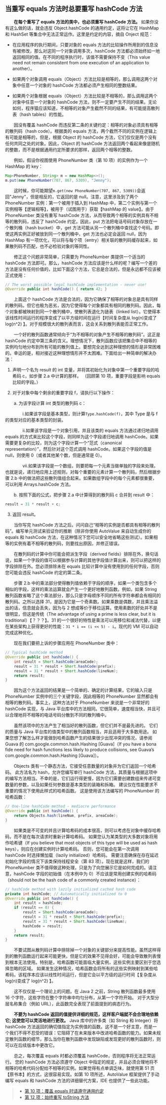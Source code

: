 ## 当重写 equals 方法时总要重写 hashCode 方法

&emsp;&emsp;**在每个重写了 equals 方法的类中，也必须重写 hashCode 方法。** 如果你没有这么做的话，就会违反 Object.hashCode 的通用约定，这将让它在 HashMap 和 HashSet 等集合中无法正常运作。这里是约定的内容，摘自 Onject 规范：

- 在应用程序的执行期间，只要对象的 equals 方法的比较操作所用到的信息没有被修改，那么对这同一个对象调用多次，hashCode 方法都必须始终如一地返回相同的值。在不同的程序执行时，该值不需要保持不变（This value need not remain consistent from one execution of an application to another）。

- 如果两个对象调用 equals（Object）方法比较是相等的，那么调用这两个对象中任意一个对象的 hashCode 方法都必须产生相同的整数结果。

- 如果两个对象根据 equals（Object）方法比较是不相等的，那么调用这两个对象中任意一个对象的 hashCode 方法，则不一定要产生不同的结果。无论如何，程序猿应该知道，不相等的对象产生截然不同的结果，有可能提高散列表（hash tables）的性能。

&emsp;&emsp;因没有覆盖 hashCode 而违反第二条的关键约定：相等的对象必须具有相等的散列码（hash code）。根据类的 equals 方法，两个截然不同的实例在逻辑上有可能是相等的，但是，根据 Object 的 hashCode 方法，它们仅仅是两个没有任何共同之处的对象。因此，Object 的 hashCode 方法返回两个看起来像是随机的整数，而不是根据通用约定所要求的那样，返回两个相等的整数。

&emsp;&emsp;例如，假设你视图使用 PhoneNumber 类（第 10 项）的实例作为一个 HashMap 的 key：

```java
Map<PhoneNumber, String> m = new HashMap<>();
m.put(new PhoneNumber(707, 867, 5309), "Jenny");
```

&emsp;&emsp;这时候，你可能期望`m.get(new PhoneNumber(707, 867, 5309))`会返回"Jenny"，但是相反的，它返回的是 null。注意，这里涉及到了两个 PhoneNumber 实例：第一个被用于插入到 HashMap 中，第二个实例与第一个实例相等【逻辑相等】，被用于（试图用于）获取【hashMap 的 value】。由于 PhoneNumber 类没有重写 hashCode 方法，从而导致两个相等的实例具有不相等的散列码，违反了 hashCode 约定。因此，put 方法把电话号码对象存放在一个散列桶（hash bucket）中，get 方法可能从另一个散列桶中查找这个号码。即使这两实例正好被放到同一个散列桶中，get 方法也必定会返回 null，因为 HashMap 有一项优化，可以将与每个项（entry）相关联的散列码缓存起来，如果散列码不匹配，也不必检验对象的等同性。

&emsp;&emsp;修正这个问题非常简单，只需要为 PhoneNumber 类提供一个适当的 hashCode 方法即可。那么，hashCode 方法应该是什么样的呢？编写一个差的方法是没有任何价值的，比如下面这个方法，它总是合法的，但是永远都不应该被正式使用：

```java
// The worst possible legal hashCode implementation - never use!
@Override public int hashCode() { return 42; }
```

&emsp;&emsp;上面这个 hashCode 方法是合法的，因为它确保了相等的对象总是具有同样的散列码。但它也极为恶劣，因为它使得每个对象都具有相同的散列码。因此，每个对象都被映射到同一个散列桶中，使散列表退化为链表（linked list）。它使得本该线性时间运行的程序变成了以平方级时间在运行【时间复杂度从 log(n)变成了 log(n^2) 】。对于规模很大的散列表而言，这会关系到散列表能否正常工作。

&emsp;&emsp;一个好的散列函数通常倾向于“为不相等的对象产生不相等的散列码”。这正是 hashCode 约定中第三条的含义。理想情况下，散列函数应该把集合中不相等的实例均匀地分布到所有可能的散列值上。要想完全达到这种理想的情形是非常困难的。幸运的是，相对接近这种理想情形并不太困难。下面给出一种简单的解决办法：

1. 声明一个名为 result 的 int 变量，并将其初始化为对象中第一个重要字段的哈希码 c，如步骤 2.a 中计算的那样。 （回顾第 10 项，重要字段是影响 equals 比较的字段。）

2. 对于对象中每个剩余的重要字段 f，请执行以下操作：

&emsp;&emsp;a. 为该字段计算 int 类型的散列码 c：

&emsp;&emsp;&emsp;&emsp;i.如果该字段是基本类型，则计算`Type.hashCode(f)`，其中 Type 是与 f 的类型对应的基本类型的封装。

&emsp;&emsp;&emsp;&emsp;ii.如果该字段是一个对象引用，并且该类的 equals 方法通过递归地调用 equals 的方式来比较这个字段，则同样为这个字段递归地调用 hashCode。如果需要更复杂的比较，则为这个字段计算一个“范式（canonical representation）”，然后针对这个范式调用 hashCode。如果这个字段的值是 null，则使用 0（或者其他某个数，但是通常是 0）。

&emsp;&emsp;&emsp;&emsp;vii.如果该字段是一个数组，则要把每一个元素当做单独的字段来处理。也就是说，递归地应用上述规则，对每个重要的元素计算一个散列码，然后根据步骤 2.b 中的做法把这些散列值组合起来。如果数组字段中的每个元素都很重要，可以利用 Arrays.hashCode 方法。

&emsp;&emsp;b. 按照下面的公式，把步骤 2.a 中计算得到的散列码 c 合并到 result 中：

```java
result = 31 * result + c;
```

3. 返回 result。

&emsp;&emsp;当你写完 hashCode 方法之后。问问自己“相等的实例是否都具有相等的散列码”。编写单元测试来验证你的推断（除非你使用 AutoValue 来自动生成你的 equals 和 hashCode 方法，在这种情况下您可以安全地省略这些测试）。如果相等的实例有着不相等的散列码，则要找出原因，并修正错误。

&emsp;&emsp;在散列码的计算中你可能会把派生字段（derived fields）排除在外，换句话说，如果一个字段的值可以根据参与计算的其他字段值计算出来，则可以把这样的字段排除在外。您必须排除未在 equals 比较计算中没有使用到的任何字段，否则您可能会违反 hashCode 约定的第二条。

&emsp;&emsp;步骤 2.b 中的乘法部分使得散列值依赖于字段的顺序，如果一个类包含多个相似的字段，这样的乘法运算就会产生一个更好地散列函数。例如，如果 String 散列函数省略了这个乘法部分，那么只是字母顺序不同的所有字符串都会有相同的散列码。之所以选择 31，是因为它是一个奇素数。如果乘数是偶数，并且乘法溢出的话，信息就会丢失，因为与 2 想成等价于移位运算。使用素数的好处并不是很明显，但这是传统（The advantage of using a prime is less clear, but it is traditional）【？？？】。31 的一个很好的特性是乘法可以用移位和减法代替，以便在某些架构上获得更好的性能：`31 * i == (i << 5) - i`。现代的 VM 可以自动完成这种优化。

&emsp;&emsp;现在我们要把上诉的步骤应用在 PhoneNumber 类中：

```java
// Typical hashCode method
@Override public int hashCode() {
    int result = Short.hashCode(areaCode);
    result = 31 * result + Short.hashCode(prefix);
    result = 31 * result + Short.hashCode(lineNum);
    return result;
}
```

&emsp;&emsp;因为这个方法返回的结果是一个简单的、确定的计算结果，它的输入只是 PhoneNumber 实例中的三个关键字段，因此相等的 PhoneNumber 显然都会有相等的散列码。事实上，这种方法对于 PhoneNumber 来说是一个非常好的 hashCode 实现，与 Java 平台库中的方法相同。它很简单，速度相当快，并且可以合理地将不相等的电话号码分散到不同的散列桶中。

&emsp;&emsp;虽然该项中的方法产生了相当好的散列函数，但它们并不是最先进的。 它们的质量与 Java 平台库的值类型中的散列函数相当，并且适用于大多数用途。 如果您想了解怎么样才能做到哈希函数产生的结果很少出现冲突的情况，请参阅 Guava 的 com.google.common.hash.Hashing [Guava]（If you have a bona fide need for hash functions less likely to produce collisions, see Guava’s com.google.common.hash.Hashing [Guava]）。

&emsp;&emsp;Objects 类有一个静态方法，它接受任意数量的对象并为它们返回一个哈希码。 此方法名为 hash，允许您编写单行 hashCode 方法，其质量与根据这项中的编写方法相当。不幸的是，它们运行得更慢，因为它们需要创建数组来传递可变数量的参数，以及如果任何参数是基本类型的装箱和拆箱。 建议仅在性能要求不重要的情况下使用此样式的哈希函数。 这是使用该方法编写的 PhoneNumber 的哈希函数：

```java
// One-line hashCode method - mediocre performance
@Override public int hashCode() {
    return Objects.hash(lineNum, prefix, areaCode);
}
```

&emsp;&emsp;如果类是不可变的并且计算哈希码的成本很高，则可以考虑在对象中缓存哈希码，而不是在每次请求时重新计算哈希码。 如果您认为某类型的大多数对象将用作哈希键（If you believe that most objects of this type will be used as hash keys），则应在创建实例时计算哈希码。 否则，您可能会在第一次调用 hashCode 时选择懒加载（lazily initialized）哈希码。 需要注意确保在存在延迟初始化字段的情况下该类保持线程安全（第 83 项）。现在就是这样，我们的 PhoneNumber 类不值得做这种处理，只是为了向您展示它是如何完成的。请注意，hashCode 字段的初始值（在本例中为 0）不应该是常用创建实例的哈希码（should not be the hash code of a commonly created instance）：

```java
// hashCode method with lazily initialized cached hash code
private int hashCode; // Automatically initialized to 0
@Override public int hashCode() {
    int result = hashCode;
    if (result == 0) {
        result = Short.hashCode(areaCode);
        result = 31 * result + Short.hashCode(prefix);
        result = 31 * result + Short.hashCode(lineNum);
        hashCode = result;
    }
    return result;
}
```

&emsp;&emsp;不要试图从散列码计算中排除掉一个对象的关键部分来提高性能。虽然这样得到的散列函数运行起来可能更快，但是它的效果不见得会好，可能会导致散列表慢到根本无法使用。特别是，哈希函数可能面临大量实例，这些实例主要区别于您选择忽略的区域。 如果发生这种情况，哈希函数会将所有的这些实例映射到某些哈希码，该程序本应该以线性时间运行，但是它会以平方级的运行时间【复杂度从 log(n)变成了 log(n^2) 】。

&emsp;&emsp;这不仅仅是一个理论上的问题。在 Java 2 之前，String 散列函数最多使用 16 个字符，这些字符在整个字符串中均匀分布，从第一个字符开始。 对于大型分层名称集合（例如 URL），此函数完全表现了前面提到的病态行为。

&emsp;&emsp;**不要为 hashCode 返回的值提供详细的规范，这样客户端就不会合理地依赖它; 这使您可以灵活地进行更改。** Java 库中的许多类（如 String 和 Integer）将 hashCode 方法返回的确切值指定为实例值的函数。这不是一个好主意，而是一个我们不得不忍受的错误：它阻碍了在未来版本中改进哈希函数的能力。如果未规定散列函数的细节，那么当你在散列函数中发现缺陷或发现更好的散列函数时，则可以在后续版本中更改它。

&emsp;&emsp;总之，每次覆盖 equals 时都必须覆盖 hashCode，否则程序将无法正常运行。 您的 hashCode 方法必须遵守 Object 中指定的规定，并且必须合理地将不相等的哈希代码分配给不相等的实例。如果觉得有点单调乏味，就使用第 51 页【原书本】的方式，这很容易实现。如第 10 项所述，AutoValue 框架提供了手动编写 equals 和 hashCode 方法的详细替代方案，IDE 也提供了一些此功能。

> - [第 10 项：覆盖 equals 时请遵守通用约定](https://gitee.com/lin-mt/effective-java-third-edition/blob/master/第03章：对于所有对象都通用的方法/第10项：重写equals时请遵守通用约定.md)
> - [第 12 项：始终重写 toString 方法](https://gitee.com/lin-mt/effective-java-third-edition/blob/master/第03章：对于所有对象都通用的方法/第12项：始终重写toString方法.md)
